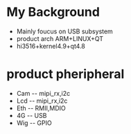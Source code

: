 # My Background
- Mainly foucus on USB subsystem
- product arch ARM+LINUX+QT
- hi3516+kernel4.9+qt4.8
# product pheripheral 
- Cam -- mipi_rx,i2c
- Lcd -- mipi_rx,i2c
- Eth -- RMII,MDIO 
- 4G  -- USB
- Wig -- GPIO
